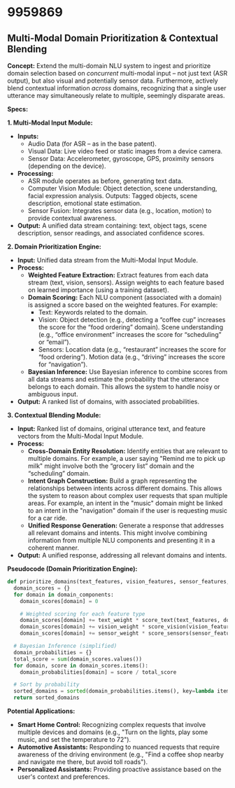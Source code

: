 # 9959869

## Multi-Modal Domain Prioritization & Contextual Blending

**Concept:** Extend the multi-domain NLU system to ingest and prioritize domain selection based on *concurrent* multi-modal input – not just text (ASR output), but also visual and potentially sensor data.  Furthermore, actively blend contextual information *across* domains, recognizing that a single user utterance may simultaneously relate to multiple, seemingly disparate areas.

**Specs:**

**1. Multi-Modal Input Module:**

*   **Inputs:**
    *   Audio Data (for ASR – as in the base patent).
    *   Visual Data:  Live video feed or static images from a device camera.
    *   Sensor Data: Accelerometer, gyroscope, GPS, proximity sensors (depending on the device).
*   **Processing:**
    *   ASR module operates as before, generating text data.
    *   Computer Vision Module:  Object detection, scene understanding, facial expression analysis.  Outputs:  Tagged objects, scene description, emotional state estimation.
    *   Sensor Fusion: Integrates sensor data (e.g., location, motion) to provide contextual awareness.
*   **Output:** A unified data stream containing: text, object tags, scene description, sensor readings, and associated confidence scores.

**2. Domain Prioritization Engine:**

*   **Input:**  Unified data stream from the Multi-Modal Input Module.
*   **Process:**
    *   **Weighted Feature Extraction:** Extract features from each data stream (text, vision, sensors). Assign weights to each feature based on learned importance (using a training dataset).
    *   **Domain Scoring:** Each NLU component (associated with a domain) is assigned a score based on the weighted features.  For example:
        *   Text:  Keywords related to the domain.
        *   Vision:  Object detection (e.g., detecting a “coffee cup” increases the score for the “food ordering” domain). Scene understanding (e.g., “office environment” increases the score for “scheduling” or “email”).
        *   Sensors: Location data (e.g., “restaurant” increases the score for “food ordering”). Motion data (e.g., “driving” increases the score for “navigation”).
    *   **Bayesian Inference:** Use Bayesian inference to combine scores from all data streams and estimate the probability that the utterance belongs to each domain.  This allows the system to handle noisy or ambiguous input.
*   **Output:**  A ranked list of domains, with associated probabilities.

**3. Contextual Blending Module:**

*   **Input:** Ranked list of domains, original utterance text, and feature vectors from the Multi-Modal Input Module.
*   **Process:**
    *   **Cross-Domain Entity Resolution:** Identify entities that are relevant to multiple domains.  For example, a user saying "Remind me to pick up milk" might involve both the “grocery list” domain and the “scheduling” domain.
    *   **Intent Graph Construction:**  Build a graph representing the relationships between intents across different domains.  This allows the system to reason about complex user requests that span multiple areas.  For example, an intent in the "music" domain might be linked to an intent in the "navigation" domain if the user is requesting music for a car ride.
    *   **Unified Response Generation:** Generate a response that addresses all relevant domains and intents.  This might involve combining information from multiple NLU components and presenting it in a coherent manner.
*   **Output:** A unified response, addressing all relevant domains and intents.

**Pseudocode (Domain Prioritization Engine):**

```python
def prioritize_domains(text_features, vision_features, sensor_features, domain_components):
  domain_scores = {}
  for domain in domain_components:
    domain_scores[domain] = 0

    # Weighted scoring for each feature type
    domain_scores[domain] += text_weight * score_text(text_features, domain)
    domain_scores[domain] += vision_weight * score_vision(vision_features, domain)
    domain_scores[domain] += sensor_weight * score_sensors(sensor_features, domain)

  # Bayesian Inference (simplified)
  domain_probabilities = {}
  total_score = sum(domain_scores.values())
  for domain, score in domain_scores.items():
    domain_probabilities[domain] = score / total_score

  # Sort by probability
  sorted_domains = sorted(domain_probabilities.items(), key=lambda item: item[1], reverse=True)
  return sorted_domains
```

**Potential Applications:**

*   **Smart Home Control:**  Recognizing complex requests that involve multiple devices and domains (e.g., "Turn on the lights, play some music, and set the temperature to 72").
*   **Automotive Assistants:**  Responding to nuanced requests that require awareness of the driving environment (e.g., "Find a coffee shop nearby and navigate me there, but avoid toll roads").
*   **Personalized Assistants:**  Providing proactive assistance based on the user's context and preferences.